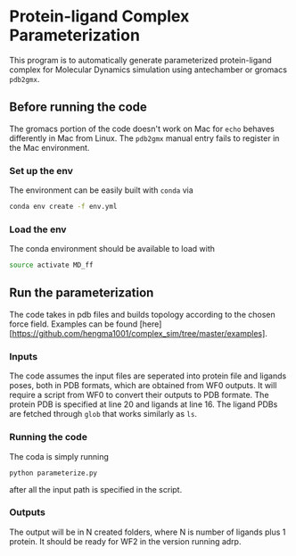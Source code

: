 # Protein-ligand Complex Parameterization 

This program is to automatically generate parameterized protein-ligand complex for Molecular Dynamics simulation using antechamber or gromacs `pdb2gmx`.

## Before running the code

The gromacs portion of the code doesn't work on Mac for `echo` behaves differently in Mac from Linux. The `pdb2gmx` manual entry fails to register in the Mac environment. 

### Set up the env

The environment can be easily built with `conda` via

```bash
conda env create -f env.yml
```

### Load the env 

The conda environment should be available to load with 

```bash
source activate MD_ff
```



## Run the parameterization

The code takes in pdb files and builds topology according to the chosen force field. Examples can be found [here][https://github.com/hengma1001/complex_sim/tree/master/examples]. 

### Inputs
The code assumes the input files are seperated into protein file and ligands poses, both in PDB formats, which are obtained from WF0 outputs. It will require a script from WF0 to convert their outputs to PDB formate. The protein PDB is specified at line 20 and ligands at line 16. The ligand PDBs are fetched through `glob` that works similarly as `ls`.  

### Running the code 
The coda is simply running 
```
python parameterize.py
```
after all the input path is specified in the script. 


### Outputs 
The output will be in N created folders, where N is number of ligands plus 1 protein. It should be ready for WF2 in the version running adrp. 

